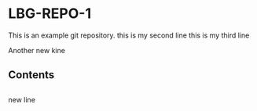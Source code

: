 # LBG-REPO-1
This is an example git repository.
this is my second line
this is my third line 

Another new kine
## Contents

##
new line